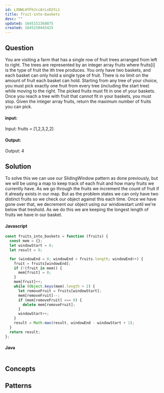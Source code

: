 ```yaml
---
id: LXNWLHYFhJccArLxD2tL1
title: fruit-into-baskets
desc: ""
updated: 1645152368875
created: 1645150445425
---
```


## Question

You are visiting a farm that has a single row of fruit trees arranged from left to right. The trees are represented by an integer array fruits where fruits[i] is the type of fruit the ith tree produces.
You only have two baskets, and each basket can only hold a single type of fruit. There is no limit on the amount of fruit each basket can hold.
Starting from any tree of your choice, you must pick exactly one fruit from every tree (including the start tree) while moving to the right. The picked fruits must fit in one of your baskets.
Once you reach a tree with fruit that cannot fit in your baskets, you must stop.
Given the integer array fruits, return the maximum number of fruits you can pick.

#### input:

Input: fruits = [1,2,3,2,2]

#### Output:

Output: 4

## Solution

To solve this we can use our SlidingWindow pattern as done previously, but we will be using a map to keep track of each fruit and how many fruits we currently have. As we go through the fruits we increment the count of fruit if it already exists in our map. But as the problem states we can only have two distinct fruits so we check our object against this each time.
Once we have gone over that, we decrement our object using our windowstart until we're below that treshold.
As we do this we are keeping the longest length of fruits we have in our basket.

#### Javascript

```javascript
const fruits_into_baskets = function (fruits) {
  const mem = {};
  let windowStart = 0;
  let result = 0;

  for (windowEnd = 0; windowEnd < fruits.length; windowEnd++) {
    fruit = fruits[windowEnd];
    if (!(fruit in mem)) {
      mem[fruit] = 0;
    }
    mem[fruit]++;
    while (Object.keys(mem).length > 2) {
      let removeFruit = fruits[windowStart];
      mem[removeFruit]--;
      if (mem[removeFruit] === 0) {
        delete mem[removeFruit];
      }
      windowStart++;
    }
    result = Math.max(result, windowEnd - windowStart + 1);
  }
  return result;
};
```

#### Java

```java

```

## Concepts

## Patterns
